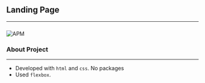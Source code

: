 ## **Landing Page**
---

### 
![APM](https://img.shields.io/apm/l/vim-mode?style=plastic)

### About Project
---
 - Developed with `html` and `css`. No packages
 - Used `flexbox`.
 